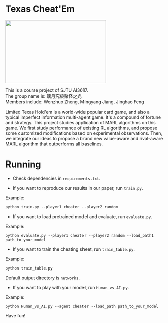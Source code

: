 # Texas Cheat'Em
<img src="https://github.com/Raingate/Texas-Cheat-Em/blob/master/p1196583759.jpg" width = "320" height = "200" div align=center />

This is a course project of SJTU AI3617. \
The group name is: 璃月究极赌怪之光 \
Members include: Wenzhuo Zheng, Mingyang Jiang, Jinghao Feng

Limited Texas Hold'em is a world-wide popular card game, and also a typical imperfect information multi-agent game. It's a compound of fortune and strategy. This project studies application of MARL algorithms on this game. We first study performance of existing RL algorithms, and propose some customized modifications based on experimental observations. Then, we integrate our ideas to propose a brand new value-aware and rival-aware MARL algorithm that outperforms all baselines.

# Running
- Check dependencies in `requirements.txt`.


- If you want to reproduce our results in our paper, run `train.py`.

Example:
```shell
python train.py --player1 cheater --player2 random
```  



- If you want to load pretrained model and evaluate, run `evaluate.py`.

Example:
```shell
python evaluate.py --player1 cheater --player2 random --load_path1 path_to_your_model
```

- If you want to train the cheating sheet, run `train_table.py`.

Example:
```shell
python train_table.py
```

Default output directory is `networks`.

- If you want to play with your model, run `Human_vs_AI.py`.

Example:
```shell
python Human_vs_AI.py --agent cheater --load_path path_to_your_model
```

Have fun!
